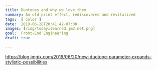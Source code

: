 ```yaml
---
title: Duotones and why we love them
summary: An old print effect, rediscovered and revitalized
tags:  [ Color ]
date:  2019-06-28T20:41:42-07:00
images: [/img/todayilearned.jm3.net.png]
goal:  Front-End Engineering
draft: true

---
```


https://blog.imgix.com/2019/06/20/new-duotone-parameter-expands-stylistic-possibilities
